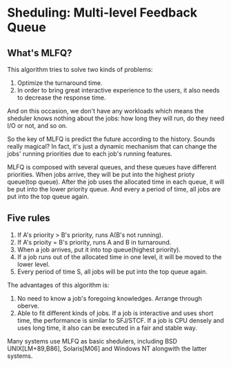 # Sheduling: Multi-level Feedback Queue

## What's MLFQ?

This algorithm tries to solve two kinds of problems:

1. Optimize the turnaround time.
2. In order to bring great interactive experience to the users, it also needs to decrease the response time.

And on this occasion, we don't have any workloads which means the sheduler knows nothing about the jobs: how long they will run, do they need I/O or not, and so on.

So the key of MLFQ is predict the future according to the history. Sounds really magical? In fact, it's just a dynamic mechanism that can change the jobs' running priorities due to each job's running features.

MLFQ is composed with several queues, and these queues have different priorities. When jobs arrive, they will be put into the highest prioty queue(top queue). After the job uses the allocated time in each queue, it will be put into the lower priority queue. And every a period of time, all jobs are put into the top queue again.

## Five rules

1. If A's priority > B's priority, runs A(B's not running).
2. If A's prioity = B's priority, runs A and B in turnaround.
3. When a job arrives, put it into top queue(highest priority).
4. If a job runs out of the allocated time in one level, it will be moved to the lower level.
5. Every period of time S, all jobs will be put into the top queue again.

The advantages of this algorithm is:

1. No need to know a job's foregoing knowledges. Arrange through oberve.
2. Able to fit different kinds of jobs. If a job is interactive and uses short time, the performance is similar to SFJ/STCF. If a job is CPU densely and uses long time, it also can be executed in a fair and stable way.

Many systems use MLFQ as basic shedulers, including BSD UNIX[LM+89,B86], Solaris[M06] and Windows NT alongwith the latter systems.